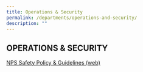 ```yaml
---
title: Operations & Security
permalink: /departments/operations-and-security/
description: ""
---
```

## OPERATIONS & SECURITY

[NPS Safety Policy & Guidelines (web)](/files/NPS%20Safety%20Policy%20&%20Guidelines%20(web).pdf)